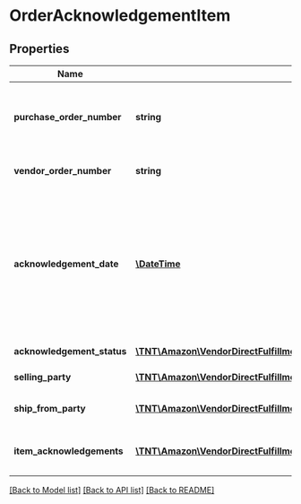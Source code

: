 # OrderAcknowledgementItem

## Properties
Name | Type | Description | Notes
------------ | ------------- | ------------- | -------------
**purchase_order_number** | **string** | The purchase order number for this order. Formatting Notes: alpha-numeric code. | 
**vendor_order_number** | **string** | The vendor&#39;s order number for this order. | 
**acknowledgement_date** | [**\DateTime**](\DateTime.md) | The date and time when the order is acknowledged, in ISO-8601 date/time format. For example: 2018-07-16T23:00:00Z / 2018-07-16T23:00:00-05:00 / 2018-07-16T23:00:00-08:00. | 
**acknowledgement_status** | [**\TNT\Amazon\VendorDirectFulfillmentOrders\V20211228\Model\AcknowledgementStatus**](AcknowledgementStatus.md) | Status of acknowledgement. | 
**selling_party** | [**\TNT\Amazon\VendorDirectFulfillmentOrders\V20211228\Model\PartyIdentification**](PartyIdentification.md) | PartyID as vendor code. | 
**ship_from_party** | [**\TNT\Amazon\VendorDirectFulfillmentOrders\V20211228\Model\PartyIdentification**](PartyIdentification.md) | PartyID as the vendor&#39;s warehouseId. | 
**item_acknowledgements** | [**\TNT\Amazon\VendorDirectFulfillmentOrders\V20211228\Model\OrderItemAcknowledgement[]**](OrderItemAcknowledgement.md) | Item details including acknowledged quantity. | 

[[Back to Model list]](../README.md#documentation-for-models) [[Back to API list]](../README.md#documentation-for-api-endpoints) [[Back to README]](../README.md)


